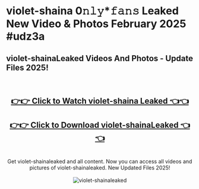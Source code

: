 # violet-shaina 0𝚗𝚕𝚢*𝚏𝚊𝚗𝚜 Leaked New Video & Photos February 2025 #udz3a

<h2>violet-shainaLeaked Videos And Photos - Update Files 2025!</h2>
<br>
<div align="center">
<h2><a href="https://mediaupload.pro?title=violet-shaina&ref=11F" rel="nofollow">👉👉 Click to Watch violet-shaina Leaked 👈👈</a></h2>
<h2><a href="https://mediaupload.pro?title=violet-shaina&ref=11F" rel="nofollow">👉👉 Click to Download violet-shainaLeaked 👈👈</a></h2>
<br>
Get violet-shainaleaked and all content. Now you can access all videos and pictures of violet-shainaleaked. New Updated Files 2025!
<br>
<br>
<a href="https://mediaupload.pro?title=violet-shaina&ref=11F" rel="nofollow" data-target="animated-image.originalLink"><img src="https://i.ibb.co/Gkj2r4b/banner.png" alt="violet-shainaleaked" style="max-width: 100%; display: inline-block;" data-target="animated-image.originalImage"></a>
</div>
<br>

